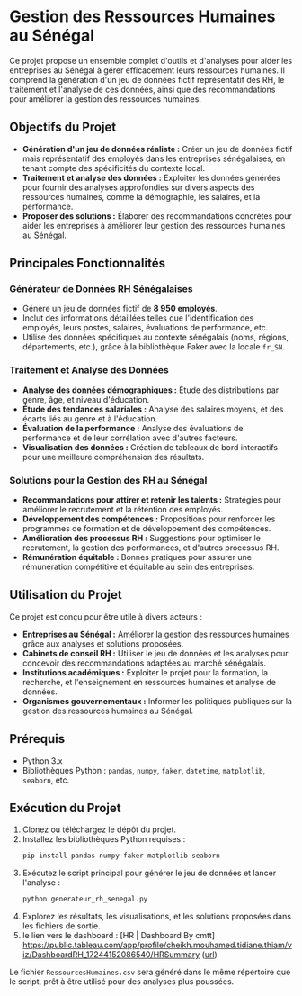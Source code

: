 # Gestion des Ressources Humaines au Sénégal

Ce projet propose un ensemble complet d'outils et d'analyses pour aider les entreprises au Sénégal à gérer efficacement leurs ressources humaines. Il comprend la génération d'un jeu de données fictif représentatif des RH, le traitement et l'analyse de ces données, ainsi que des recommandations pour améliorer la gestion des ressources humaines.

## Objectifs du Projet

- **Génération d'un jeu de données réaliste :** Créer un jeu de données fictif mais représentatif des employés dans les entreprises sénégalaises, en tenant compte des spécificités du contexte local.
- **Traitement et analyse des données :** Exploiter les données générées pour fournir des analyses approfondies sur divers aspects des ressources humaines, comme la démographie, les salaires, et la performance.
- **Proposer des solutions :** Élaborer des recommandations concrètes pour aider les entreprises à améliorer leur gestion des ressources humaines au Sénégal.

## Principales Fonctionnalités

### Générateur de Données RH Sénégalaises

- Génère un jeu de données fictif de **8 950 employés**.
- Inclut des informations détaillées telles que l'identification des employés, leurs postes, salaires, évaluations de performance, etc.
- Utilise des données spécifiques au contexte sénégalais (noms, régions, départements, etc.), grâce à la bibliothèque Faker avec la locale `fr_SN`.

### Traitement et Analyse des Données

- **Analyse des données démographiques :** Étude des distributions par genre, âge, et niveau d'éducation.
- **Étude des tendances salariales :** Analyse des salaires moyens, et des écarts liés au genre et à l'éducation.
- **Évaluation de la performance :** Analyse des évaluations de performance et de leur corrélation avec d'autres facteurs.
- **Visualisation des données :** Création de tableaux de bord interactifs pour une meilleure compréhension des résultats.

### Solutions pour la Gestion des RH au Sénégal

- **Recommandations pour attirer et retenir les talents :** Stratégies pour améliorer le recrutement et la rétention des employés.
- **Développement des compétences :** Propositions pour renforcer les programmes de formation et de développement des compétences.
- **Amélioration des processus RH :** Suggestions pour optimiser le recrutement, la gestion des performances, et d'autres processus RH.
- **Rémunération équitable :** Bonnes pratiques pour assurer une rémunération compétitive et équitable au sein des entreprises.

## Utilisation du Projet

Ce projet est conçu pour être utile à divers acteurs :

- **Entreprises au Sénégal :** Améliorer la gestion des ressources humaines grâce aux analyses et solutions proposées.
- **Cabinets de conseil RH :** Utiliser le jeu de données et les analyses pour concevoir des recommandations adaptées au marché sénégalais.
- **Institutions académiques :** Exploiter le projet pour la formation, la recherche, et l'enseignement en ressources humaines et analyse de données.
- **Organismes gouvernementaux :** Informer les politiques publiques sur la gestion des ressources humaines au Sénégal.

## Prérequis

- Python 3.x
- Bibliothèques Python : `pandas`, `numpy`, `faker`, `datetime`, `matplotlib`, `seaborn`, etc.

## Exécution du Projet

1. Clonez ou téléchargez le dépôt du projet.
2. Installez les bibliothèques Python requises :
   ```bash
   pip install pandas numpy faker matplotlib seaborn
   ```
3. Exécutez le script principal pour générer le jeu de données et lancer l'analyse :
   ```bash
   python generateur_rh_senegal.py
   ```
4. Explorez les résultats, les visualisations, et les solutions proposées dans les fichiers de sortie.
5. le lien vers le dashboard : [HR | Dashboard By cmtt] https://public.tableau.com/app/profile/cheikh.mouhamed.tidiane.thiam/viz/DashboardRH_17244152086540/HRSummary ([url](https://public.tableau.com/app/profile/cheikh.mouhamed.tidiane.thiam/viz/DashboardRH_17244152086540/HRSummary))

Le fichier `RessourcesHumaines.csv` sera généré dans le même répertoire que le script, prêt à être utilisé pour des analyses plus poussées.
